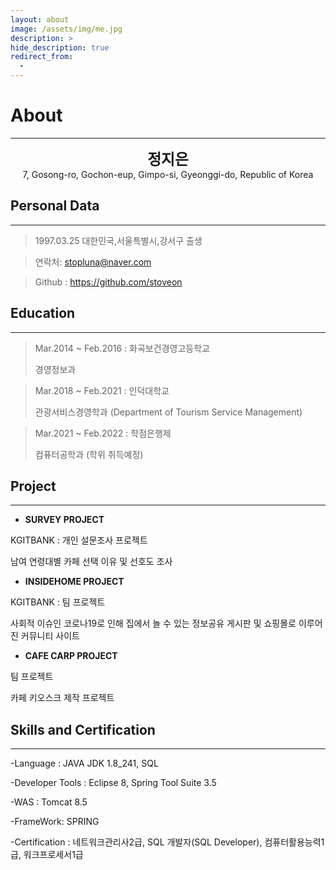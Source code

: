 ```yaml
---
layout: about
image: /assets/img/me.jpg
description: >
hide_description: true
redirect_from:
  -
---
```



# About

<!--author-->

* * *
<center>
<span style=
"font-size:170%;
font-weight:bold">
정지은
</span>
</center>

<!--<center>MAJOR : COMPUTER EENGINEERING</center>

<center>The Academic Credit Bank System</center>
-->
<center>7, Gosong-ro, Gochon-eup, Gimpo-si, Gyeonggi-do, Republic of Korea</center>

## Personal Data
---
> 1997.03.25 대한민국,서울특별시,강서구 출생

> 연락처: stopluna@naver.com

> Github : <a href="https://github.com/stoveon">https://github.com/stoveon</a>


## Education
---
> Mar.2014 ~ Feb.2016 : 화곡보건경영고등학교
>
> 경영정보과

> Mar.2018 ~ Feb.2021 : 인덕대학교
>
> 관광서비스경영학과 (Department of Tourism Service Management)

> Mar.2021 ~ Feb.2022 : 학점은행제
>
> 컴퓨터공학과 (학위 취득예정)

## Project
---

* **SURVEY PROJECT**

KGITBANK : 개인 설문조사 프로젝트

남여 연령대별 카페 선택 이유 및 선호도 조사

* **INSIDEHOME PROJECT**

KGITBANK : 팀 프로젝트

사회적 이슈인 코로나19로 인해 집에서 놀 수 있는 정보공유 게시판 및 쇼핑몰로 이루어진 커뮤니티 사이트 

* **CAFE CARP PROJECT**

팀 프로젝트

카페 키오스크 제작 프로젝트

## Skills and Certification
---
-Language : JAVA JDK 1.8_241, SQL

-Developer Tools : Eclipse 8, Spring Tool Suite 3.5

-WAS : Tomcat 8.5

-FrameWork: SPRING

-Certification : 네트워크관리사2급, SQL 개발자(SQL Developer), 컴퓨터활용능력1급, 워크프로세서1급

